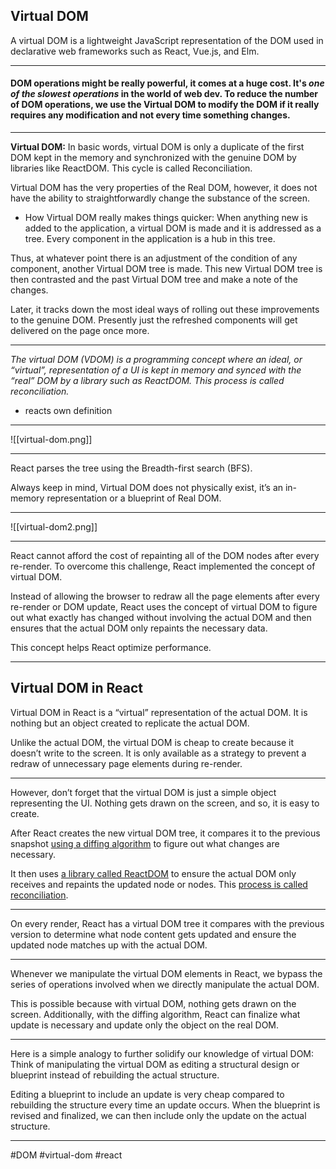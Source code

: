 ## Virtual DOM

A virtual DOM is a lightweight JavaScript representation of the DOM used in declarative web frameworks such as React, Vue.js, and Elm.
<hr>

#### **DOM** operations might be really powerful, it comes at a huge cost. It's _one of the slowest operations_ in the world of web dev. To reduce the number of **DOM** operations, we use the **Virtual DOM** to modify the **DOM** if it really requires any modification and not every time something changes.
***
**Virtual DOM:** In basic words, virtual DOM is only a duplicate of the first DOM kept in the memory and synchronized with the genuine DOM by libraries like ReactDOM. This cycle is called Reconciliation.

Virtual DOM has the very properties of the Real DOM, however, it does not have the ability to straightforwardly change the substance of the screen.

-   How Virtual DOM really makes things quicker: When anything new is added to the application, a virtual DOM is made and it is addressed as a tree. Every component in the application is a hub in this tree.

Thus, at whatever point there is an adjustment of the condition of any component, another Virtual DOM tree is made. This new Virtual DOM tree is then contrasted and the past Virtual DOM tree and make a note of the changes.

Later, it tracks down the most ideal ways of rolling out these improvements to the genuine DOM. Presently just the refreshed components will get delivered on the page once more.
***
_The virtual DOM (VDOM) is a programming concept where an ideal, or “virtual”, representation of a UI is kept in memory and synced with the “real” DOM by a library such as ReactDOM. This process is called reconciliation._
- reacts own definition
***
![[virtual-dom.png]]
***
React parses the tree using the Breadth-first search (BFS).

Always keep in mind, Virtual DOM does not physically exist, it’s an in-memory representation or a blueprint of Real DOM.
***
![[virtual-dom2.png]]
***
React cannot afford the cost of repainting all of the DOM nodes after every re-render. To overcome this challenge, React implemented the concept of virtual DOM.

Instead of allowing the browser to redraw all the page elements after every re-render or DOM update, React uses the concept of virtual DOM to figure out what exactly has changed without involving the actual DOM and then ensures that the actual DOM only repaints the necessary data.

This concept helps React optimize performance.
***
## Virtual DOM in React

Virtual DOM in React is a “virtual” representation of the actual DOM. It is nothing but an object created to replicate the actual DOM.

Unlike the actual DOM, the virtual DOM is cheap to create because it doesn’t write to the screen. It is only available as a strategy to prevent a redraw of unnecessary page elements during re-render.
***
However, don’t forget that the virtual DOM is just a simple object representing the UI. Nothing gets drawn on the screen, and so, it is easy to create.

After React creates the new virtual DOM tree, it compares it to the previous snapshot [using a diffing algorithm](https://reactjs.org/docs/reconciliation.html#the-diffing-algorithm) to figure out what changes are necessary.

It then uses [a library called ReactDOM](https://blog.logrocket.com/managing-dom-components-reactdom/) to ensure the actual DOM only receives and repaints the updated node or nodes. This [process is called reconciliation](https://reactjs.org/docs/reconciliation.html).
***
On every render, React has a virtual DOM tree it compares with the previous version to determine what node content gets updated and ensure the updated node matches up with the actual DOM.
***
Whenever we manipulate the virtual DOM elements in React, we bypass the series of operations involved when we directly manipulate the actual DOM.

This is possible because with virtual DOM, nothing gets drawn on the screen. Additionally, with the diffing algorithm, React can finalize what update is necessary and update only the object on the real DOM.
***
Here is a simple analogy to further solidify our knowledge of virtual DOM: Think of manipulating the virtual DOM as editing a structural design or blueprint instead of rebuilding the actual structure.

Editing a blueprint to include an update is very cheap compared to rebuilding the structure every time an update occurs. When the blueprint is revised and finalized, we can then include only the update on the actual structure.
***

#DOM #virtual-dom
#react 